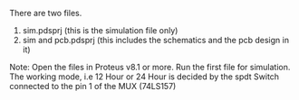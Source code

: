 There are two files.
1) sim.pdsprj (this is the simulation file only)
2) sim and pcb.pdsprj (this includes the schematics and the pcb design in it)

Note: Open the files in Proteus v8.1 or more. Run the first file for simulation.
The working mode, i.e 12 Hour or 24 Hour is decided by the spdt Switch connected
to the pin 1 of the MUX (74LS157)
